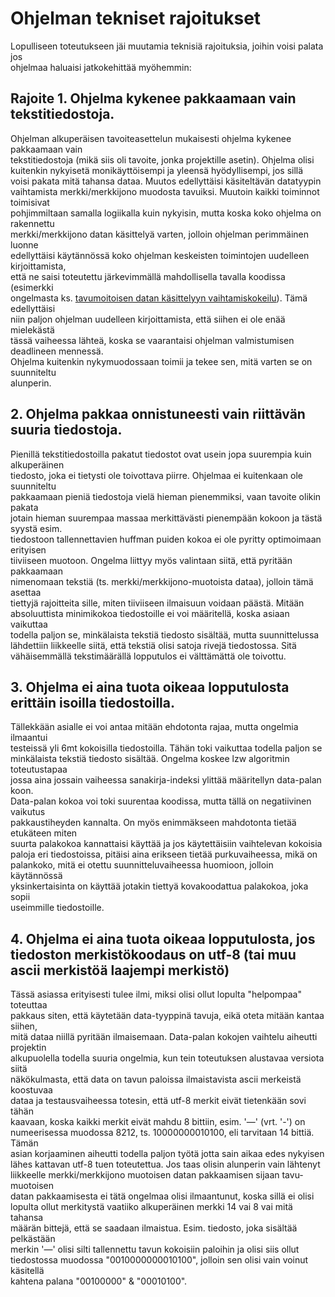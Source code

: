 # Ohjelman tekniset rajoitukset

Lopulliseen toteutukseen jäi muutamia teknisiä rajoituksia, joihin voisi palata jos  
ohjelmaa haluaisi jatkokehittää myöhemmin:  

## Rajoite 1. Ohjelma kykenee pakkaamaan vain tekstitiedostoja.

Ohjelman alkuperäisen tavoiteasettelun mukaisesti ohjelma kykenee pakkaamaan vain  
tekstitiedostoja (mikä siis oli tavoite, jonka projektille asetin). Ohjelma olisi  
kuitenkin nykyisetä monikäyttöisempi ja yleensä hyödyllisempi, jos sillä  
voisi pakata mitä tahansa dataa. Muutos edellyttäisi käsiteltävän datatyypin  
vaihtamista merkki/merkkijono muodosta tavuiksi. Muutoin kaikki toiminnot toimisivat  
pohjimmiltaan samalla logiikalla kuin nykyisin, mutta koska koko ohjelma on rakennettu  
merkki/merkkijono datan käsittelyä varten, jolloin ohjelman perimmäinen luonne  
edellyttäisi käytännössä koko ohjelman keskeisten toimintojen uudelleen kirjoittamista,  
että ne saisi toteutettu järkevimmällä mahdollisella tavalla koodissa (esimerkki  
ongelmasta ks. [tavumoitoisen datan käsittelyyn vaihtamiskokeilu](https://github.com/nikomn/tiralabra-pakkausalgoritmit/blob/a3040b8fc1354d53208d0a0e9d3cc60fd8b7a2dd/tiralabra-pakkausalgoritmit/src/main/java/tiralabra/pakkausalgoritmit/tiedostot/Tiedostonlukija.java#L57-L101)). Tämä edellyttäisi  
niin paljon ohjelman uudelleen kirjoittamista, että siihen ei ole enää mielekästä  
tässä vaiheessa lähteä, koska se vaarantaisi ohjelman valmistumisen deadlineen mennessä.  
Ohjelma kuitenkin nykymuodossaan toimii ja tekee sen, mitä varten se on suunniteltu  
alunperin.  

## 2. Ohjelma pakkaa onnistuneesti vain riittävän suuria tiedostoja.

Pienillä tekstitiedostoilla pakatut tiedostot ovat usein jopa suurempia kuin alkuperäinen  
tiedosto, joka ei tietysti ole toivottava piirre. Ohjelmaa ei kuitenkaan ole suunniteltu  
pakkaamaan pieniä tiedostoja vielä hieman pienemmiksi, vaan tavoite olikin pakata  
jotain hieman suurempaa massaa merkittävästi pienempään kokoon ja tästä syystä esim.  
tiedostoon tallennettavien huffman puiden kokoa ei ole pyritty optimoimaan erityisen  
tiiviiseen muotoon. Ongelma liittyy myös valintaan siitä, että pyritään pakkaamaan  
nimenomaan tekstiä (ts. merkki/merkkijono-muotoista dataa), jolloin tämä asettaa  
tiettyjä rajoitteita sille, miten tiiviiseen ilmaisuun voidaan päästä. Mitään  
absoluuttista minimikokoa tiedostoille ei voi määritellä, koska asiaan vaikuttaa  
todella paljon se, minkälaista tekstiä tiedosto sisältää, mutta suunnittelussa  
lähdettiin liikkeelle siitä, että tekstiä olisi satoja rivejä tiedostossa. Sitä  
vähäisemmällä tekstimäärällä lopputulos ei välttämättä ole toivottu.  

## 3. Ohjelma ei aina tuota oikeaa lopputulosta erittäin isoilla tiedostoilla.

Tällekkään asialle ei voi antaa mitään ehdotonta rajaa, mutta ongelmia ilmaantui  
testeissä yli 6mt kokoisilla tiedostoilla. Tähän toki vaikuttaa todella paljon se  
minkälaista tekstiä tiedosto sisältää. Ongelma koskee lzw algoritmin toteutustapaa  
jossa aina jossain vaiheessa sanakirja-indeksi ylittää määritellyn data-palan koon.  
Data-palan kokoa voi toki suurentaa koodissa, mutta tällä on negatiivinen vaikutus  
pakkaustiheyden kannalta. On myös enimmäkseen mahdotonta tietää etukäteen miten  
suurta palakokoa kannattaisi käyttää ja jos käytettäisiin vaihtelevan kokoisia  
paloja eri tiedostoissa, pitäisi aina erikseen tietää purkuvaiheessa, mikä on  
palankoko, mitä ei otettu suunnitteluvaiheessa huomioon, jolloin käytännössä  
yksinkertaisinta on käyttää jotakin tiettyä kovakoodattua palakokoa, joka sopii  
useimmille tiedostoille.  

## 4. Ohjelma ei aina tuota oikeaa lopputulosta, jos tiedoston merkistökoodaus on utf-8 (tai muu ascii merkistöä laajempi merkistö)

Tässä asiassa erityisesti tulee ilmi, miksi olisi ollut lopulta "helpompaa" toteuttaa  
pakkaus siten, että käytetään data-tyyppinä tavuja, eikä oteta mitään kantaa siihen,  
mitä dataa niillä pyritään ilmaisemaan. Data-palan kokojen vaihtelu aiheutti projektin  
alkupuolella todella suuria ongelmia, kun tein toteutuksen alustavaa versiota siitä  
näkökulmasta, että data on tavun paloissa ilmaistavista ascii merkeistä koostuvaa  
dataa ja testausvaiheessa totesin, että utf-8 merkit eivät tietenkään sovi tähän  
kaavaan, koska kaikki merkit eivät mahdu 8 bittiin, esim. '—' (vrt. '-') on  
numeerisessa muodossa 8212, ts. 10000000010100, eli tarvitaan 14 bittiä. Tämän  
asian korjaaminen aiheutti todella paljon työtä jotta sain aikaa edes nykyisen  
lähes kattavan utf-8 tuen toteutettua. Jos taas olisin alunperin vain lähtenyt  
liikkeelle merkki/merkkijono muotoisen datan pakkaamisen sijaan tavu-muotoisen  
datan pakkaamisesta ei tätä ongelmaa olisi ilmaantunut, koska sillä ei olisi  
lopulta ollut merkitystä vaatiiko alkuperäinen merkki 14 vai 8 vai mitä tahansa  
määrän bittejä, että se saadaan ilmaistua. Esim. tiedosto, joka sisältää pelkästään  
merkin '—' olisi silti tallennettu tavun kokoisiin paloihin ja olisi siis ollut  
tiedostossa muodossa "0010000000010100", jolloin sen olisi vain voinut käsitellä  
kahtena palana "00100000" & "00010100".  
